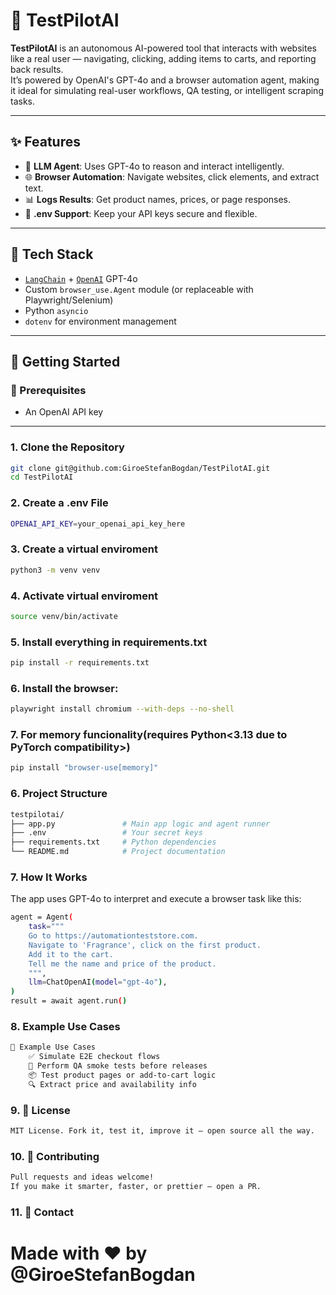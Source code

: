 # 🚀 TestPilotAI

**TestPilotAI** is an autonomous AI-powered tool that interacts with websites like a real user — navigating, clicking, adding items to carts, and reporting back results.  
It’s powered by OpenAI's GPT-4o and a browser automation agent, making it ideal for simulating real-user workflows, QA testing, or intelligent scraping tasks.

---

## ✨ Features

- 🧠 **LLM Agent**: Uses GPT-4o to reason and interact intelligently.
- 🌐 **Browser Automation**: Navigate websites, click elements, and extract text.
- 📊 **Logs Results**: Get product names, prices, or page responses.
- 🔐 **.env Support**: Keep your API keys secure and flexible.

---

## 🧩 Tech Stack

- [`LangChain`](https://www.langchain.com/) + [`OpenAI`](https://platform.openai.com/) GPT-4o
- Custom `browser_use.Agent` module (or replaceable with Playwright/Selenium)
- Python `asyncio`
- `dotenv` for environment management

---

## 🚀 Getting Started

### 🔧 Prerequisites
- An OpenAI API key

---



### 1. Clone the Repository

```bash
git clone git@github.com:GiroeStefanBogdan/TestPilotAI.git
cd TestPilotAI
```

### 2. Create a .env File

```bash
OPENAI_API_KEY=your_openai_api_key_here
```

### 3. Create a virtual enviroment

```bash
python3 -m venv venv
```

### 4. Activate virtual enviroment

```bash
source venv/bin/activate
```

### 5. Install everything in requirements.txt

```bash
pip install -r requirements.txt
```

### 6. Install the browser:

```bash 
playwright install chromium --with-deps --no-shell
```
 
### 7. For memory funcionality(requires Python<3.13 due to PyTorch compatibility>)

```bash
pip install "browser-use[memory]"
```

### 6. Project Structure

```bash
testpilotai/
├── app.py               # Main app logic and agent runner
├── .env                 # Your secret keys 
├── requirements.txt     # Python dependencies
└── README.md            # Project documentation
```

### 7. How It Works

The app uses GPT-4o to interpret and execute a browser task like this: 

```bash
agent = Agent(
    task="""
    Go to https://automationteststore.com.
    Navigate to 'Fragrance', click on the first product.
    Add it to the cart.
    Tell me the name and price of the product.
    """,
    llm=ChatOpenAI(model="gpt-4o"),
)
result = await agent.run()
```

### 8. Example Use Cases

```bash
🧪 Example Use Cases
    ✅ Simulate E2E checkout flows
    🧪 Perform QA smoke tests before releases
    📦 Test product pages or add-to-cart logic
    🔍 Extract price and availability info
```

### 9. 📜 License

```bash
MIT License. Fork it, test it, improve it — open source all the way.
```

### 10. 🤝 Contributing

```bash
Pull requests and ideas welcome!
If you make it smarter, faster, or prettier — open a PR.
```

### 11. 📮 Contact

# Made with ❤️ by @GiroeStefanBogdan
